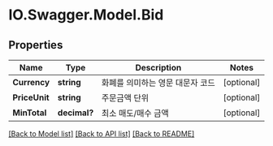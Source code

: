# IO.Swagger.Model.Bid
## Properties

Name | Type | Description | Notes
------------ | ------------- | ------------- | -------------
**Currency** | **string** | 화폐를 의미하는 영문 대문자 코드 | [optional] 
**PriceUnit** | **string** | 주문금액 단위 | [optional] 
**MinTotal** | **decimal?** | 최소 매도/매수 금액 | [optional] 

[[Back to Model list]](../README.md#documentation-for-models) [[Back to API list]](../README.md#documentation-for-api-endpoints) [[Back to README]](../README.md)

